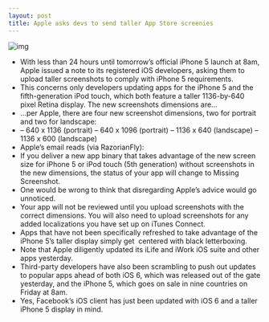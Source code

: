 ```yaml
---
layout: post
title: Apple asks devs to send taller App Store screenies
---
```

![img](http://media.idownloadblog.com/wp-content/uploads/2012/09/iPhone-5-in-hand-The-Verge-002.jpg)
* With less than 24 hours until tomorrow’s official iPhone 5 launch at 8am, Apple issued a note to its registered iOS developers, asking them to upload taller screenshots to comply with iPhone 5 requirements.
* This concerns only developers updating apps for the iPhone 5 and the fifth-generation iPod touch, which both feature a taller 1136-by-640 pixel Retina display. The new screenshots dimensions are…
* …per Apple, there are four new screenshot dimensions, two for portrait and two for landscape:
* – 640 x 1136 (portrait) – 640 x 1096 (portrait) – 1136 x 640 (landscape) – 1136 x 600 (landscape)
* Apple’s email reads (via RazorianFly):
* If you deliver a new app binary that takes advantage of the new screen size for iPhone 5 or iPod touch (5th generation) without screenshots in the new dimensions, the status of your app will change to Missing Screenshot.
* One would be wrong to think that disregarding Apple’s advice would go unnoticed.
* Your app will not be reviewed until you upload screenshots with the correct dimensions. You will also need to upload screenshots for any added localizations you have set up on iTunes Connect.
* Apps that have not been specifically refreshed to take advantage of the iPhone 5’s taller display simply get  centered with black letterboxing.
* Note that Apple diligently updated its iLife and iWork iOS suite and other apps yesterday.
* Third-party developers have also been scrambling to push out updates to popular apps ahead of both iOS 6, which was released out of the gate yesterday, and the iPhone 5, which goes on sale in nine countries on Friday at 8am.
* Yes, Facebook’s iOS client has just been updated with iOS 6 and a taller iPhone 5 display in mind.

